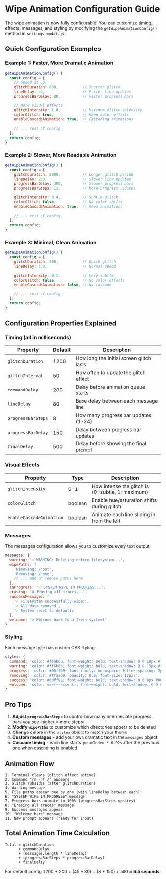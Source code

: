 # Wipe Animation Configuration Guide

The wipe animation is now fully configurable! You can customize timing, effects, messages, and styling by modifying the `getWipeAnimationConfig()` method in `settings-modal.js`.

## Quick Configuration Examples

### Example 1: Faster, More Dramatic Animation
```javascript
getWipeAnimationConfig() {
  const config = {
    // Speed it up!
    glitchDuration: 800,           // Shorter glitch
    lineDelay: 40,                 // Faster line updates
    progressBarDelay: 80,          // Faster progress bars
    
    // More visual effects
    glitchIntensity: 1.0,          // Maximum glitch intensity
    colorGlitch: true,             // Keep color effects
    enableCascadeAnimation: true,  // Cascading animations
    
    // ... rest of config
  };
  return config;
}
```

### Example 2: Slower, More Readable Animation
```javascript
getWipeAnimationConfig() {
  const config = {
    glitchDuration: 2000,          // Longer glitch period
    lineDelay: 200,                // Slower line updates
    progressBarDelay: 300,         // Slower progress bars
    progressBarSteps: 12,          // More progress updates
    
    glitchIntensity: 0.4,          // Subtle glitch
    colorGlitch: false,            // No color shifts
    enableCascadeAnimation: true,  // Keep animations
    
    // ... rest of config
  };
  return config;
}
```

### Example 3: Minimal, Clean Animation
```javascript
getWipeAnimationConfig() {
  const config = {
    glitchDuration: 500,           // Quick glitch
    lineDelay: 100,                // Normal speed
    
    glitchIntensity: 0.2,          // Very subtle
    colorGlitch: false,            // No color effects
    enableCascadeAnimation: false, // No cascade
    
    // ... rest of config
  };
  return config;
}
```

## Configuration Properties Explained

### Timing (all in milliseconds)
| Property | Default | Description |
|----------|---------|-------------|
| `glitchDuration` | 1200 | How long the initial screen glitch lasts |
| `glitchInterval` | 50 | How often to update the glitch effect |
| `commandDelay` | 200 | Delay before animation queue starts |
| `lineDelay` | 80 | Base delay between each message line |
| `progressBarSteps` | 8 | How many progress bar updates (1-24) |
| `progressBarDelay` | 150 | Delay between progress bar updates |
| `finalDelay` | 500 | Delay before showing the final prompt |

### Visual Effects
| Property | Type | Description |
|----------|------|-------------|
| `glitchIntensity` | 0-1 | How intense the glitch is (0=subtle, 1=maximum) |
| `colorGlitch` | boolean | Enable hue/saturation shifts during glitch |
| `enableCascadeAnimation` | boolean | Animate each line sliding in from the left |

### Messages
The messages configuration allows you to customize every text output:

```javascript
messages: {
  warning: '⚠ WARNING: Deleting entire filesystem...',
  wipePaths: [
    'Removing: /root',
    'Removing: /home',
    // ... add or remove paths here
  ],
  inProgress: '💥 SYSTEM WIPE IN PROGRESS...',
  erasing: '⏳ Erasing all traces...',
  successMessages: [
    '✓ Filesystem successfully wiped',
    '✓ All data removed',
    '✓ System reset to defaults'
  ],
  welcome: '> Welcome back to a fresh system!'
}
```

### Styling
Each message type has custom CSS styling:

```javascript
styles: {
  command: 'color: #ff6b6b; font-weight: bold; text-shadow: 0 0 10px #ff6b6b;',
  warning: 'color: #ff6b6b; font-weight: bold; text-shadow: 0 0 15px #ff6b6b;',
  progress: 'color: #00ff99; font-family: monospace; letter-spacing: 2px; font-weight: bold;',
  removing: 'color: #ffaa00; opacity: 0.8; font-size: 12px;',
  success: 'color: #00ff99; font-weight: bold; text-shadow: 0 0 8px #00ff99;',
  welcome: 'color: var(--accent); font-weight: bold; text-shadow: 0 0 8px var(--accent); margin-top: 8px;'
}
```

## Pro Tips

1. **Adjust `progressBarSteps`** to control how many intermediate progress bars you see (higher = more steps)
2. **Modify `wipePaths`** to customize which directories appear to be deleted
3. **Change colors** in the `styles` object to match your theme
4. **Custom messages** - add your own dramatic text in the `messages` object
5. **Cascade timing** - each line starts `queueIndex * 0.02s` after the previous one when cascading is enabled

## Animation Flow

```
1. Terminal clears (glitch effect active)
2. Command "rm -rf /" appears
3. Glitch subsides (after glitchDuration)
4. Warning message
5. File paths appear one by one (with lineDelay between each)
6. "SYSTEM WIPE IN PROGRESS" message
7. Progress bars animate to 100% (progressBarSteps updates)
8. "Erasing all traces" message
9. Success messages appear
10. "Welcome back" message
11. New prompt appears (ready for input)
```

## Total Animation Time Calculation

```
Total = glitchDuration 
      + commandDelay 
      + (messages.length * lineDelay) 
      + (progressBarSteps * progressBarDelay) 
      + finalDelay
```

For default config: 1200 + 200 + (45 * 80) + (8 * 150) + 500 ≈ **6.5 seconds**
